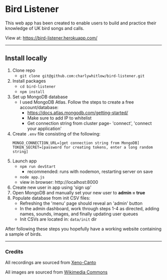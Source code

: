 
# Bird Listener

This web app has been created to enable users to build and practice their knowledge of UK bird songs and calls.

View at: https://bird-listener.herokuapp.com/
_______________________________________________________________________________
## Install locally

1. Clone repo
    * `git clone git@github.com:charlywhitlow/bird-listener.git`
2. Install packages
    * `cd bird-listener`
    * `npm install`
3. Set up MongoDB database
    * I used MongoDB Atlas. Follow the steps to create a free account/database:
        * https://docs.atlas.mongodb.com/getting-started/
        * Make sure to add IP to whitelist
        * Get connection string from cluster page- 'connect', 'connect your application'
4. Create `.env` file consisting of the following:
    ```
    MONGO_CONNECTION_URL=[get connection string from MongoDB]
    TOKEN_SECRET=[password for creating tokens, enter a long random string]
    ```
5. Launch app
    * `npm run devStart`
        * recommended: runs with nodemon, restarting server on save
    * `node app.js`
    * view in browser: http://localhost:8000
6. Create new user in app using 'sign up'
7. Open MongoDB and manually set your new user to **admin = true**
8. Populate database from init CSV files:
    * Refreshing the 'menu' page should reveal an 'admin' button
    * In the admin dashboard, work through steps 1-4 as directed, adding names, sounds, images, and finally updating user queues
    * Init CSVs are located in: `data/init` dir

After following these steps you hopefully have a working website containing a sample of birds.
_______________________________________________________________________________

### Credits

All recordings are sourced from [Xeno-Canto](https://www.xeno-canto.org/)

All images are sourced from [Wikimedia Commons](https://commons.wikimedia.org/wiki/Commons:Welcome)
